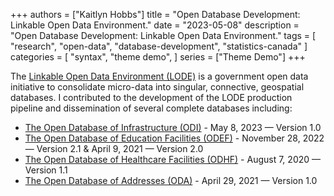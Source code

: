 +++
authors = ["Kaitlyn Hobbs"]
title = "Open Database Development: Linkable Open Data Environment."
date = "2023-05-08"
description = "Open Database Development: Linkable Open Data Environment."
tags = [
    "research",
    "open-data",
    "database-development",
    "statistics-canada"
]
categories = [
    "syntax",
    "theme demo",
]
series = ["Theme Demo"]
+++

The [Linkable Open Data Environment (LODE)](https://www.statcan.gc.ca/en/lode/databases) is a government open data initiative to consolidate micro-data into singular, connective, geospatial databases. I contributed to the development of the LODE production pipeline and dissemination of several complete databases including:
* [The Open Database of Infrastructure (ODI)](https://www150.statcan.gc.ca/n1/pub/34-26-0003/342600032023001-eng.htm) - May 8, 2023 — Version 1.0
* [The Open Database of Education Facilities (ODEF)](https://www.statcan.gc.ca/en/lode/databases/odef) - November 28, 2022 — Version 2.1 \& April 9, 2021 — Version 2.0
* [The Open Database of Healthcare Facilities (ODHF)](https://www.statcan.gc.ca/en/lode/databases/odhf) - August 7, 2020 — Version 1.1
* [The Open Database of Addresses (ODA)](https://www.statcan.gc.ca/en/lode/databases/oda) - April 29, 2021 — Version 1.0